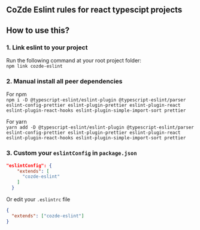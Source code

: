 ## CoZde Eslint rules for react typescipt projects

## How to use this?

### 1. Link eslint to your project

Run the following command at your root project folder:  
`npm link cozde-eslint`

### 2. Manual install all peer dependencies

For npm  
`npm i -D @typescript-eslint/eslint-plugin @typescript-eslint/parser eslint-config-prettier eslint-plugin-prettier eslint-plugin-react eslint-plugin-react-hooks eslint-plugin-simple-import-sort prettier`

For yarn  
`yarn add -D @typescript-eslint/eslint-plugin @typescript-eslint/parser eslint-config-prettier eslint-plugin-prettier eslint-plugin-react eslint-plugin-react-hooks eslint-plugin-simple-import-sort prettier`

### 3. Custom your `eslintConfig` in `package.json`

```json
"eslintConfig": {
    "extends": [
      "cozde-eslint"
    ]
  }
```

Or edit your `.eslintrc` file

```json
{
  "extends": ["cozde-eslint"]
}
```
